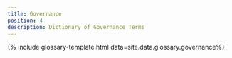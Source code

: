```yaml
---
title: Governance
position: 4
description: Dictionary of Governance Terms
---
```


{% include glossary-template.html data=site.data.glossary.governance%}
